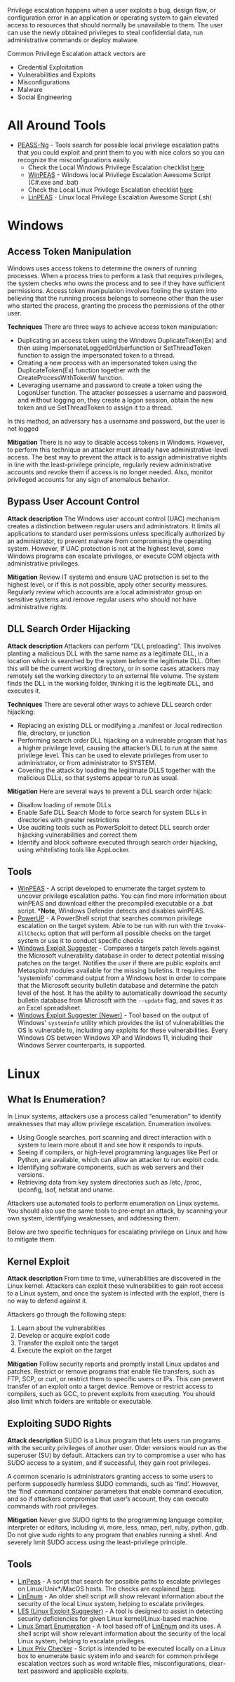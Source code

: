 Privilege escalation happens when a user exploits a bug, design flaw, or configuration error in an application or operating system to gain elevated access to resources that should normally be unavailable to them. The user can use the newly obtained privileges to steal confidential data, run administrative commands or deploy malware.

Common Privilege Escalation attack vectors are
- Credential Exploitation
- Vulnerabilities and Exploits
- Misconfigurations
- Malware
- Social Engineering
# All Around Tools
- [PEASS-Ng](https://github.com/carlospolop/PEASS-ng) - Tools search for possible local privilege escalation paths that you could exploit and print them to you with nice colors so you can recognize the misconfigurations easily.
    - Check the Local Windows Privilege Escalation checklist [here](https://book.hacktricks.xyz/windows/checklist-windows-privilege-escalation)
    - [WinPEAS](https://github.com/carlospolop/privilege-escalation-awesome-scripts-suite/tree/master/winPEAS) - Windows local Privilege Escalation Awesome Script (C#.exe and .bat)
    - Check the Local Linux Privilege Escalation checklist [here](https://book.hacktricks.xyz/linux-unix/linux-privilege-escalation-checklist)
    - [LinPEAS](https://github.com/carlospolop/privilege-escalation-awesome-scripts-suite/tree/master/linPEAS) - Linux local Privilege Escalation Awesome Script (.sh)

# Windows
## Access Token Manipulation
Windows uses access tokens to determine the owners of running processes. When a process tries to perform a task that requires privileges, the system checks who owns the process and to see if they have sufficient permissions. Access token manipulation involves fooling the system into believing that the running process belongs to someone other than the user who started the process, granting the process the permissions of the other user.

**Techniques**
There are three ways to achieve access token manipulation:
- Duplicating an access token using the Windows DuplicateToken(Ex) and then using ImpersonateLoggedOnUserfunction or SetThreadToken function to assign the impersonated token to a thread.
- Creating a new process with an impersonated token using the DuplicateToken(Ex) function together with the CreateProcessWithTokenW function.
- Leveraging username and password to create a token using the LogonUser function. The attacker possesses a username and password, and without logging on, they create a logon session, obtain the new token and ue SetThreadToken to assign it to a thread.

In this method, an adversary has a username and password, but the user is not logged

**Mitigation**
There is no way to disable access tokens in Windows. However, to perform this technique an attacker must already have administrative-level access. The best way to prevent the attack is to assign administrative rights in line with the least-privilege principle, regularly review administrative accounts and revoke them if access is no longer needed. Also, monitor privileged accounts for any sign of anomalous behavior.
## Bypass User Account Control
**Attack description**
The Windows user account control (UAC) mechanism creates a distinction between regular users and administrators. It limits all applications to standard user permissions unless specifically authorized by an administrator, to prevent malware from compromising the operating system. However, if UAC protection is not at the highest level, some Windows programs can escalate privileges, or execute COM objects with administrative privileges.

**Mitigation**
Review IT systems and ensure UAC protection is set to the highest level, or if this is not possible, apply other security measures. Regularly review which accounts are a local administrator group on sensitive systems and remove regular users who should not have administrative rights.
## DLL Search Order Hijacking
**Attack description**
Attackers can perform “DLL preloading”. This involves planting a malicious DLL with the same name as a legitimate DLL, in a location which is searched by the system before the legitimate DLL. Often this will be the current working directory, or in some cases attackers may remotely set the working directory to an external file volume. The system finds the DLL in the working folder, thinking it is the legitimate DLL, and executes it.

**Techniques**
There are several other ways to achieve DLL search order hijacking:
- Replacing an existing DLL or modifying a .manifest or .local redirection file, directory, or junction
- Performing search order DLL hijacking on a vulnerable program that has a higher privilege level, causing the attacker’s DLL to run at the same privilege level. This can be used to elevate privileges from user to administrator, or from administrator to SYSTEM.
- Covering the attack by loading the legitimate DLLS together with the malicious DLLs, so that systems appear to run as usual.

**Mitigation**
Here are several ways to prevent a DLL search order hijack:
- Disallow loading of remote DLLs
- Enable Safe DLL Search Mode to force search for system DLLs in directories with greater restrictions
- Use auditing tools such as PowerSploit to detect DLL search order hijacking vulnerabilities and correct them
- Identify and block software executed through search order hijacking, using whitelisting tools like AppLocker.

## Tools
- [WinPEAS](https://github.com/carlospolop/privilege-escalation-awesome-scripts-suite/tree/master/winPEAS) - A script developed to enumerate the target system to uncover privilege escalation paths. You can find more information about winPEAS and download either the precompiled executable or a .bat script. ***Note**, Windows Defender detects and disables winPEAS.
- [PowerUP](https://github.com/PowerShellMafia/PowerSploit/tree/master/Privesc) - A PowerShell script that searches common privilege escalation on the target system. Able to be run with run with the `Invoke-AllChecks` option that will perform all possible checks on the target system or use it to conduct specific checks
- [Windows Exploit Suggester](https://github.com/AonCyberLabs/Windows-Exploit-Suggester) - Compares a targets patch levels against the Microsoft vulnerability database in order to detect potential missing patches on the target. Notifies the user if there are public exploits and Metasploit modules available for the missing bulletins.
It requires the 'systeminfo' command output from a Windows host in order to compare that the Microsoft security bulletin database and determine the patch level of the host.
It has the ability to automatically download the security bulletin database from Microsoft with the `--update` flag, and saves it as an Excel spreadsheet.
- [Windows Exploit Suggester (Newer)](https://github.com/bitsadmin/wesng) - Tool based on the output of Windows' `systeminfo` utility which provides the list of vulnerabilities the OS is vulnerable to, including any exploits for these vulnerabilities. Every Windows OS between Windows XP and Windows 11, including their Windows Server counterparts, is supported.
# Linux
## What Is Enumeration?
In Linux systems, attackers use a process called “enumeration” to identify weaknesses that may allow privilege escalation. Enumeration involves:
- Using Google searches, port scanning and direct interaction with a system to learn more about it and see how it responds to inputs.
- Seeing if compilers, or high-level programming languages like Perl or Python, are available, which can allow an attacker to run exploit code.
- Identifying software components, such as web servers and their versions.
- Retrieving data from key system directories such as /etc, /proc, ipconfig, lsof, netstat and uname.

Attackers use automated tools to perform enumeration on Linux systems. You should also use the same tools to pre-empt an attack, by scanning your own system, identifying weaknesses, and addressing them.

Below are two specific techniques for escalating privilege on Linux and how to mitigate them.
## Kernel Exploit
**Attack description**
From time to time, vulnerabilities are discovered in the Linux kernel. Attackers can exploit these vulnerabilities to gain root access to a Linux system, and once the system is infected with the exploit, there is no way to defend against it.

Attackers go through the following steps:
1. Learn about the vulnerabilities
2. Develop or acquire exploit code
3. Transfer the exploit onto the target
4. Execute the exploit on the target

**Mitigation**
Follow security reports and promptly install Linux updates and patches. Restrict or remove programs that enable file transfers, such as FTP, SCP, or curl, or restrict them to specific users or IPs. This can prevent transfer of an exploit onto a target device. Remove or restrict access to compilers, such as GCC, to prevent exploits from executing. You should also limit which folders are writable or executable.
## Exploiting SUDO Rights
**Attack description**
SUDO is a Linux program that lets users run programs with the security privileges of another user. Older versions would run as the superuser (SU) by default. Attackers can try to compromise a user who has SUDO access to a system, and if successful, they gain root privileges.

A common scenario is administrators granting access to some users to perform supposedly harmless SUDO commands, such as ‘find’. However, the ‘find’ command container parameters that enable command execution, and so if attackers compromise that user’s account, they can execute commands with root privileges.

**Mitigation**
Never give SUDO rights to the programming language compiler, interpreter or editors, including vi, more, less, nmap, perl, ruby, python, gdb. Do not give sudo rights to any program that enables running a shell. And severely limit SUDO access using the least-privilege principle.
## Tools
- [LinPeas](https://github.com/carlospolop/privilege-escalation-awesome-scripts-suite/tree/master/linPEAS) - A script that search for possible paths to escalate privileges on Linux/Unix*/MacOS hosts. The checks are explained [here](https://book.hacktricks.xyz/linux-unix/privilege-escalation).
- [LinEnum](https://github.com/rebootuser/LinEnum) - An older shell script will show relevant information about the security of the local Linux system, helping to escalate privileges.
- [LES (Linux Exploit Suggester)](https://github.com/mzet-/linux-exploit-suggester) - A tool is designed to assist in detecting security deficiencies for given Linux kernel/Linux-based machine.
- [Linux Smart Enumeration](https://github.com/diego-treitos/linux-smart-enumeration) - A tool based off of [LinEnum](https://github.com/rebootuser/LinEnum) and its uses. A shell script will show relevant information about the security of the local Linux system, helping to escalate privileges.
- [Linux Priv Checker](https://github.com/linted/linuxprivchecker) - Script is intended to be executed locally on a Linux box to enumerate basic system info and search for common privilege escalation vectors such as word writable files, misconfigurations, clear-text password and applicable exploits.